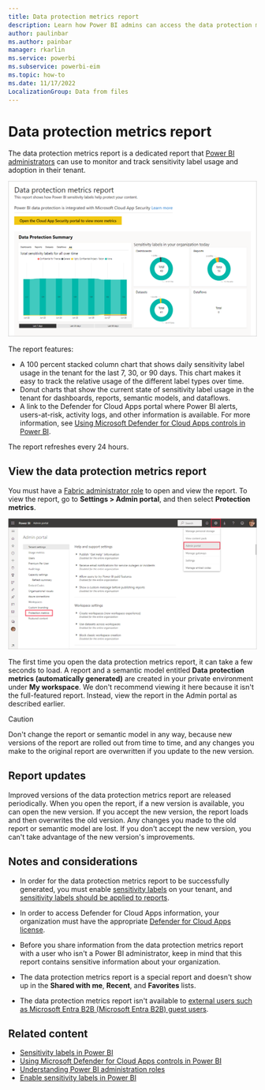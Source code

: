 ```yaml
---
title: Data protection metrics report
description: Learn how Power BI admins can access the data protection metrics report in the Admin portal to view sensitivity label usage.
author: paulinbar
ms.author: painbar
manager: rkarlin
ms.service: powerbi
ms.subservice: powerbi-eim
ms.topic: how-to
ms.date: 11/17/2022
LocalizationGroup: Data from files
---
```

# Data protection metrics report

The data protection metrics report is a dedicated report that [Power BI administrators](../admin/service-admin-role.md) can use to monitor and track sensitivity label usage and adoption in their tenant.

![Screenshot of a Power Bi data protection metrics report showing column and donut charts.](./media/service-security-data-protection-metrics-report/protection-metrics-seven-days-1.png)

The report features:

* A 100 percent stacked column chart that shows daily sensitivity label usage in the tenant for the last 7, 30, or 90 days. This chart makes it easy to track the relative usage of the different label types over time.
* Donut charts that show the current state of sensitivity label usage in the tenant for dashboards, reports, semantic models, and dataflows.
* A link to the Defender for Cloud Apps portal where Power BI alerts, users-at-risk, activity logs, and other information is available. For more information, see [Using Microsoft Defender for Cloud Apps controls in Power BI](./service-security-using-defender-for-cloud-apps-controls.md).

The report refreshes every 24 hours.

## View the data protection metrics report

You must have a [Fabric administrator role](../admin/service-admin-role.md) to open and view the report.
To view the report, go to **Settings > Admin portal**, and then select **Protection metrics**.

![Screenshot showing the Power BI Admin portal. Admin portal and Protection metrics are highlighted.](./media/service-security-data-protection-metrics-report/protection-metrics-admin-portal.png)

The first time you open the data protection metrics report, it can take a few seconds to load. A report and a semantic model entitled **Data protection metrics (automatically generated)** are created in your private environment under **My workspace**. We don't recommend viewing it here because it isn't the full-featured report. Instead, view the report in the Admin portal as described earlier.

> [!CAUTION]
> Don't change the report or semantic model in any way, because new versions of the report are rolled out from time to time, and any changes you make to the original report are overwritten if you update to the new version.

## Report updates

Improved versions of the data protection metrics report are released periodically. When you open the report, if a new version is available, you can open the new version. If you accept the new version, the report loads and then overwrites the old version. Any changes you made to the old report or semantic model are lost. If you don't accept the new version, you can't take advantage of the new version's improvements.

## Notes and considerations

* In order for the data protection metrics report to be successfully generated, you must enable [sensitivity labels](./service-security-enable-data-sensitivity-labels.md) on your tenant, and [sensitivity labels should be applied to reports](./service-security-apply-data-sensitivity-labels.md).
* In order to access Defender for Cloud Apps information, your organization must have the appropriate [Defender for Cloud Apps license](./service-security-using-defender-for-cloud-apps-controls.md#defender-for-cloud-apps-licensing).
* Before you share information from the data protection metrics report with a user who isn't a Power BI administrator, keep in mind that this report contains sensitive information about your organization.
* The data protection metrics report is a special report and doesn't show up in the **Shared with me**, **Recent**, and **Favorites** lists.

* The data protection metrics report isn't available to [external users such as Microsoft Entra B2B (Microsoft Entra B2B) guest users](./service-admin-azure-ad-b2b.md).

## Related content

* [Sensitivity labels in Power BI](./service-security-sensitivity-label-overview.md)
* [Using Microsoft Defender for Cloud Apps controls in Power BI](service-security-using-defender-for-cloud-apps-controls.md)
* [Understanding Power BI administration roles](../admin/service-admin-role.md)
* [Enable sensitivity labels in Power BI](service-security-enable-data-sensitivity-labels.md)
